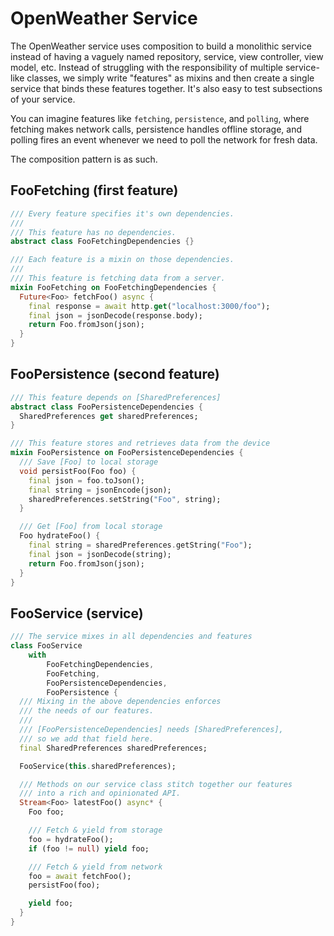 # OpenWeather Service

The OpenWeather service uses composition to build a monolithic service instead
of having a vaguely named repository, service, view controller, view model, etc.
Instead of struggling with the responsibility of multiple service-like classes,
we simply write "features" as mixins and then create a single service that binds
these features together. It's also easy to test subsections of your service.

You can imagine features like `fetching`, `persistence`, and `polling`, where
fetching makes network calls, persistence handles offline storage, and polling 
fires an event whenever we need to poll the network for fresh data.

The composition pattern is as such.

## FooFetching (first feature)

```dart
/// Every feature specifies it's own dependencies.
///
/// This feature has no dependencies.
abstract class FooFetchingDependencies {}

/// Each feature is a mixin on those dependencies.
///
/// This feature is fetching data from a server.
mixin FooFetching on FooFetchingDependencies {
  Future<Foo> fetchFoo() async {
    final response = await http.get("localhost:3000/foo");
    final json = jsonDecode(response.body);
    return Foo.fromJson(json);
  }
}
```

## FooPersistence (second feature)

```dart
/// This feature depends on [SharedPreferences]
abstract class FooPersistenceDependencies {
  SharedPreferences get sharedPreferences;
}

/// This feature stores and retrieves data from the device
mixin FooPersistence on FooPersistenceDependencies {
  /// Save [Foo] to local storage
  void persistFoo(Foo foo) {
    final json = foo.toJson();
    final string = jsonEncode(json);
    sharedPreferences.setString("Foo", string);
  }

  /// Get [Foo] from local storage
  Foo hydrateFoo() {
    final string = sharedPreferences.getString("Foo");
    final json = jsonDecode(string);
    return Foo.fromJson(json);
  }
}
```

## FooService (service)

```dart
/// The service mixes in all dependencies and features
class FooService
    with
        FooFetchingDependencies,
        FooFetching,
        FooPersistenceDependencies,
        FooPersistence {
  /// Mixing in the above dependencies enforces
  /// the needs of our features.
  ///
  /// [FooPersistenceDependencies] needs [SharedPreferences],
  /// so we add that field here.
  final SharedPreferences sharedPreferences;

  FooService(this.sharedPreferences);

  /// Methods on our service class stitch together our features
  /// into a rich and opinionated API.
  Stream<Foo> latestFoo() async* {
    Foo foo;

    /// Fetch & yield from storage
    foo = hydrateFoo();
    if (foo != null) yield foo;

    /// Fetch & yield from network
    foo = await fetchFoo();
    persistFoo(foo);

    yield foo;
  }
}
```
